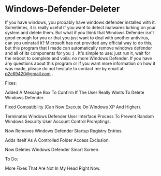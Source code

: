 # Windows-Defender-Deleter
If you have windows, you probably have windows defender installed with it. Sometimes, it is really useful if you want to detect malwares lurking on your system and delete them. But what if you think that Windows Defender isn't good enough for you or that you just want to deal with another antivirus, can you uninstall it? Microsoft has not provided any official way to do this, but this program that I made can automatically remove windows defender and all of its components for you :) . It's simple to use: just run it, wait for the  reboot to complete and voila: no more Windows Defender. If you have any questions about this program or if you want more information on how it was made, please do not hesitate to contact me by email at: p2c69420@gmail.com .


Fixes:

Added A  Message Box To Confirm If The User Really Wants To Delete Windows Defender.


Fixed Compatibility (Can Now Execute On Windows XP And Higher).


Terminates Windows Defender User Interface Process To Prevent Random Windows Security User Account Control Promptings.


Now Removes Windows Defender Startup Registry Entries.


Adds Itself As A Controlled Folder Access Exclusion.



Now Deletes Windows Defender Smart Screen.


To Do:


 More Fixes That Are Not In My Head Right Now.
